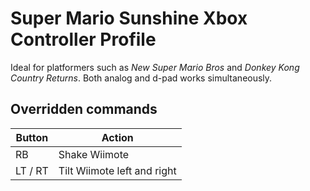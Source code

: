 # Super Mario Sunshine Xbox Controller Profile

Ideal for platformers such as *New Super Mario Bros* and *Donkey Kong Country Returns*. Both analog and d-pad works simultaneously.

## Overridden commands

| Button | Action |
| --- | --- |
| RB | Shake Wiimote |
| LT / RT | Tilt Wiimote left and right |

